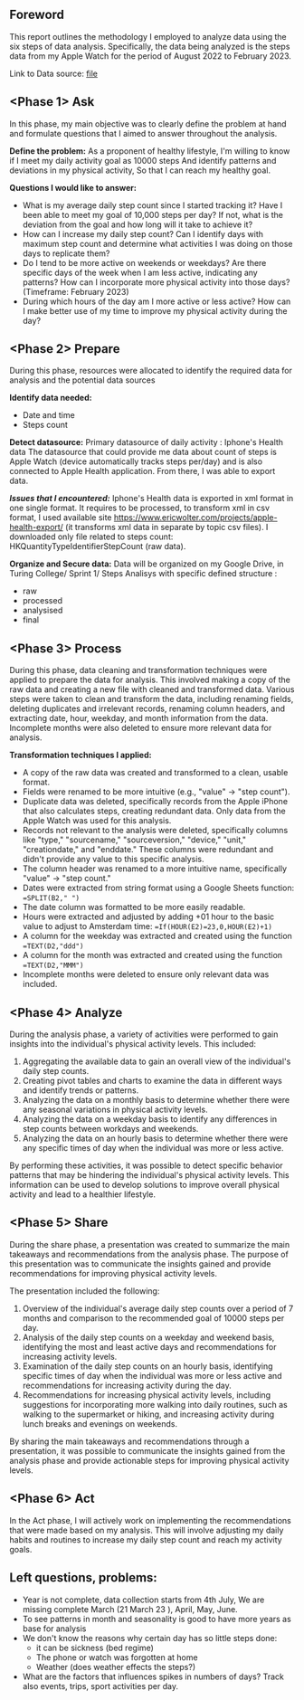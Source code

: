 

## Foreword
This report outlines the methodology I employed to analyze data using the six steps of data analysis. 
Specifically, the data being analyzed is the steps data from my Apple Watch for the period of August 2022 to February 2023.

Link to Data source: [file](https://github.com/tdlead/Turing-College-Projects/blob/63ddc76ae160955302efbe86891e1dccb470b11a/01%20Structured%20Approach%20to%20DA/StepCount_AppleWatch_Jul22-March23_V01.xlsx) <br>

## <Phase 1> Ask
In this phase, my main objective was to clearly define the problem at hand and formulate questions that I aimed to answer throughout the analysis.

**Define the problem:** 
As a proponent of healthy lifestyle,
I'm willing to know if I meet my daily activity goal as 10000 steps
And identify patterns and deviations in my physical activity,
So that I can reach my healthy goal.

**Questions I would like to answer:** 
-   What is my average daily step count since I started tracking it? Have I been able to meet my goal of 10,000 steps per day? If not, what is the deviation from the goal and how long will it take to achieve it?
-   How can I increase my daily step count? Can I identify days with maximum step count and determine what activities I was doing on those days to replicate them?
-   Do I tend to be more active on weekends or weekdays? Are there specific days of the week when I am less active, indicating any patterns? How can I incorporate more physical activity into those days? (Timeframe: February 2023)
-   During which hours of the day am I more active or less active? How can I make better use of my time to improve my physical activity during the day?


## <Phase 2> Prepare

During this phase, resources were allocated to identify the required data for analysis and the potential data sources

**Identify data needed:**
- Date and time
- Steps count

**Detect datasource:**
Primary datasource of daily activity : Iphone's Health data 
The datasource that could provide me data about count of steps is Apple Watch (device automatically tracks steps per/day) and is also connected to Apple Health application. From there, I was able to export data. 

***Issues that I encountered:***
Iphone's Health data is exported in xml format in one single format. It requires to be processed, to transform xml in csv format, I used available site https://www.ericwolter.com/projects/apple-health-export/ (it transforms xml data in separate by topic csv files). I downloaded only file related to steps count: HKQuantityTypeIdentifierStepCount (raw data).

**Organize and Secure data:**
Data will be organized on my Google Drive, in Turing College/ Sprint 1/ Steps Analisys with specific  defined structure :
- raw
- processed
- analysised
- final

## <Phase 3> Process

During this phase, data cleaning and transformation techniques were applied to prepare the data for analysis. This involved making a copy of the raw data and creating a new file with cleaned and transformed data. Various steps were taken to clean and transform the data, including renaming fields, deleting duplicates and irrelevant records, renaming column headers, and extracting date, hour, weekday, and month information from the data. Incomplete months were also deleted to ensure more relevant data for analysis.

**Transformation techniques I applied:**
-   A copy of the raw data was created and transformed to a clean, usable format.
-   Fields were renamed to be more intuitive (e.g., "value" -> "step count").
-   Duplicate data was deleted, specifically records from the Apple iPhone that also calculates steps, creating redundant data. Only data from the Apple Watch was used for this analysis.
-   Records not relevant to the analysis were deleted, specifically columns like "type," "sourcename," "sourceversion," "device," "unit," "creationdate," and "enddate." These columns were redundant and didn't provide any value to this specific analysis.
-   The column header was renamed to a more intuitive name, specifically "value" -> "step count."
-   Dates were extracted from string format using a Google Sheets function: `=SPLIT(B2," ")`
-   The date column was formatted to be more easily readable.
-   Hours were extracted and adjusted by adding +01 hour to the basic value to adjust to Amsterdam time: `=If(HOUR(E2)=23,0,HOUR(E2)+1)`
-   A column for the weekday was extracted and created using the function `=TEXT(D2,"ddd")`
-   A column for the month was extracted and created using the function `=TEXT(D2,"MMM")`
-   Incomplete months were deleted to ensure only relevant data was included.

## <Phase 4> Analyze

During the analysis phase, a variety of activities were performed to gain insights into the individual's physical activity levels. This included:

1.  Aggregating the available data to gain an overall view of the individual's daily step counts.
2.  Creating pivot tables and charts to examine the data in different ways and identify trends or patterns.
3.  Analyzing the data on a monthly basis to determine whether there were any seasonal variations in physical activity levels.
4.  Analyzing the data on a weekday basis to identify any differences in step counts between workdays and weekends.
5.  Analyzing the data on an hourly basis to determine whether there were any specific times of day when the individual was more or less active.

By performing these activities, it was possible to detect specific behavior patterns that may be hindering the individual's physical activity levels. This information can be used to develop solutions to improve overall physical activity and lead to a healthier lifestyle.
  
## <Phase 5> Share

During the share phase, a presentation was created to summarize the main takeaways and recommendations from the analysis phase. The purpose of this presentation was to communicate the insights gained and provide recommendations for improving physical activity levels.

The presentation included the following:

1.  Overview of the individual's average daily step counts over a period of 7 months and comparison to the recommended goal of 10000 steps per day.
2.  Analysis of the daily step counts on a weekday and weekend basis, identifying the most and least active days and recommendations for increasing activity levels.
3.  Examination of the daily step counts on an hourly basis, identifying specific times of day when the individual was more or less active and recommendations for increasing activity during the day.
4.  Recommendations for increasing physical activity levels, including suggestions for incorporating more walking into daily routines, such as walking to the supermarket or hiking, and increasing activity during lunch breaks and evenings on weekends.

By sharing the main takeaways and recommendations through a presentation, it was possible to communicate the insights gained from the analysis phase and provide actionable steps for improving physical activity levels.



## <Phase 6> Act

In the Act phase, I will actively work on implementing the recommendations that were made based on my analysis. This will involve adjusting my daily habits and routines to increase my daily step count and reach my activity goals.


## Left questions, problems:
- Year is not complete, data collection starts from 4th July, We are missing complete March (21 March 23 ), April, May, June.
- To see patterns in month and seasonality is good to have more years as base for analysis
- We don't know the reasons why certain day has so little steps done:
  - it can be sickness (bed regime)
  - The phone or watch was forgotten at home
  - Weather (does weather effects the steps?)
- What are the factors that influences spikes in numbers of days? Track also events, trips, sport activities per day.
